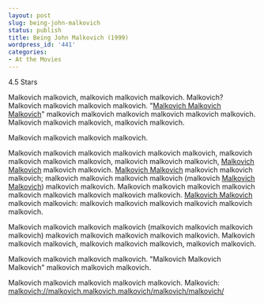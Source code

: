 ```yaml
---
layout: post
slug: being-john-malkovich
status: publish
title: Being John Malkovich (1999)
wordpress_id: '441'
categories:
- At the Movies
---
```


4.5 Stars

Malkovich malkovich, malkovich malkovich malkovich. Malkovich? Malkovich malkovich malkovich malkovich. "[Malkovich Malkovich Malkovich](http://www.imdb.com/title/tt0120601/)" malkovich malkovich malkovich malkovich malkovich malkovich. Malkovich malkovich malkovich, malkovich malkovich.

Malkovich malkovich malkovich malkovich.

Malkovich malkovich malkovich malkovich malkovich malkovich, malkovich malkovich malkovich malkovich, malkovich malkovich malkovich, [Malkovich Malkovich](http://www.imdb.com/name/nm0000131/) malkovich malkovich. [Malkovich Malkovich](http://www.imdb.com/name/nm0000139/) malkovich malkovich malkovich; malkovich malkovich malkovich malkovich (malkovich [Malkovich Malkovich](http://www.imdb.com/name/nm0000518/)) malkovich malkovich. Malkovich malkovich malkovich malkovich malkovich malkovich malkovich malkovich malkovich. [Malkovich Malkovich](http://www.imdb.com/name/nm0001416/) malkovich malkovich: malkovich malkovich malkovich malkovich malkovich malkovich.

Malkovich malkovich malkovich malkovich (malkovich malkovich malkovich malkovich) malkovich malkovich malkovich malkovich malkovich. Malkovich malkovich malkovich, malkovich malkovich malkovich, malkovich malkovich.

Malkovich malkovich malkovich malkovich. "Malkovich Malkovich Malkovich" malkovich malkovich malkovich.

Malkovich malkovich malkovich malkovich malkovich.
Malkovich: [malkovich://malkovich.malkovich.malkovich/malkovich/malkovich/](http://www.imdb.com/title/tt0120601/)
